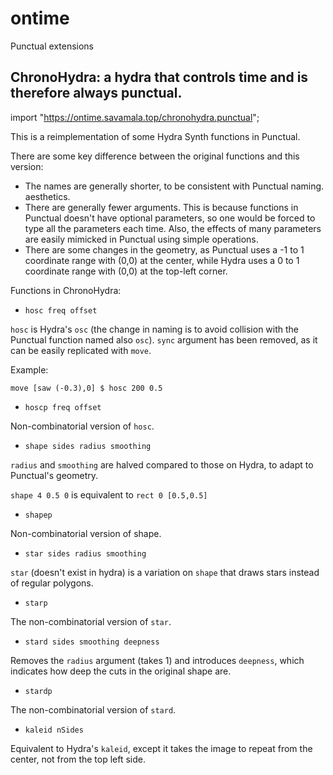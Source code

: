 # ontime

Punctual extensions

## ChronoHydra: a hydra that controls time and is therefore always punctual.

import "https://ontime.savamala.top/chronohydra.punctual";

This is a reimplementation of some Hydra Synth functions in Punctual.

There are some key difference between the original functions and this version:

- The names are generally shorter, to be consistent with Punctual naming. aesthetics.
- There are generally fewer arguments. This is because functions in Punctual doesn't have optional parameters, so one would be forced to type all the parameters each time. Also, the effects of many parameters are easily mimicked in Punctual using simple operations.
- There are some changes in the geometry, as Punctual uses a -1 to 1 coordinate range with (0,0) at the center, while Hydra uses a 0 to 1 coordinate range with (0,0) at the top-left corner.

Functions in ChronoHydra:

- `hosc freq offset`

`hosc` is Hydra's `osc` (the change in naming is to avoid collision with the Punctual function named also `osc`). `sync` argument has been removed, as it can be easily replicated with `move`.

Example:

```
move [saw (-0.3),0] $ hosc 200 0.5
```

- `hoscp freq offset`

Non-combinatorial version of `hosc`.

- `shape sides radius smoothing`

`radius` and `smoothing` are halved compared to those on Hydra, to adapt to Punctual's geometry.

`shape 4 0.5 0` is equivalent to `rect 0 [0.5,0.5]`

- `shapep`

Non-combinatorial version of shape.

- `star sides radius smoothing`

`star` (doesn't exist in hydra) is a variation on `shape` that draws stars instead of regular polygons.

- `starp`

The non-combinatorial version of `star`.

- `stard sides smoothing deepness`

Removes the `radius` argument (takes 1) and introduces `deepness`, which indicates how deep the cuts in the original shape are.

- `stardp`

The non-combinatorial version of `stard`.


- `kaleid nSides`

Equivalent to Hydra's `kaleid`, except it takes the image to repeat from the center, not from the top left side.
